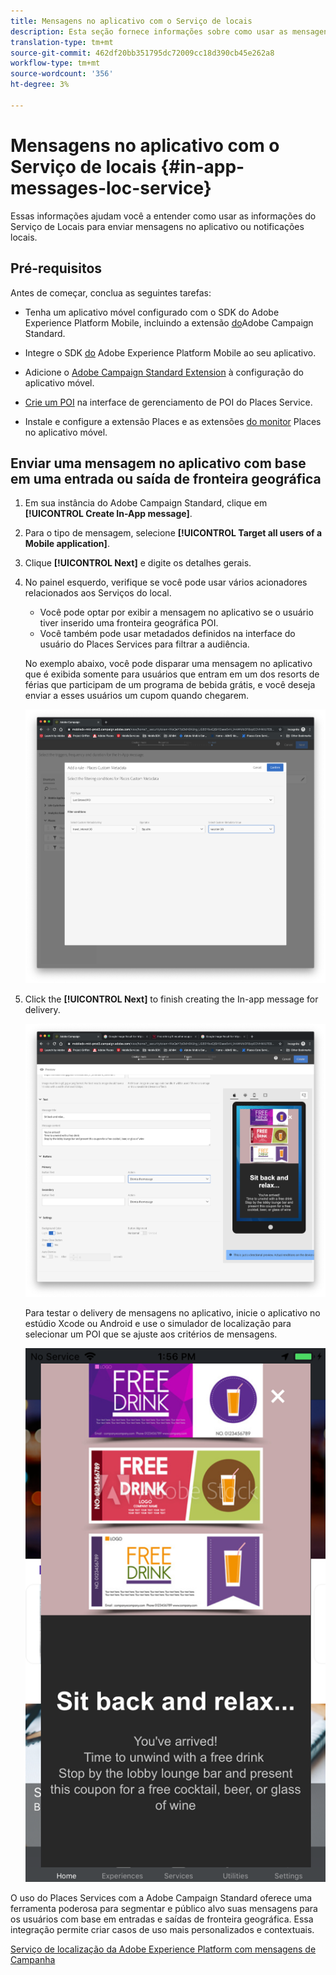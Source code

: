 ```yaml
---
title: Mensagens no aplicativo com o Serviço de locais
description: Esta seção fornece informações sobre como usar as mensagens de push no Campaign Standard com mensagens no aplicativo no Campaign Standard.
translation-type: tm+mt
source-git-commit: 462df20bb351795dc72009cc18d390cb45e262a8
workflow-type: tm+mt
source-wordcount: '356'
ht-degree: 3%

---
```



# Mensagens no aplicativo com o Serviço de locais {#in-app-messages-loc-service}

Essas informações ajudam você a entender como usar as informações do Serviço de Locais para enviar mensagens no aplicativo ou notificações locais.

## Pré-requisitos

Antes de começar, conclua as seguintes tarefas:

* Tenha um aplicativo móvel configurado com o SDK do Adobe Experience Platform Mobile, incluindo a extensão [do](https://aep-sdks.gitbook.io/docs/using-mobile-extensions/adobe-campaign-standard)Adobe Campaign Standard.

* Integre o SDK [do](https://aep-sdks.gitbook.io/docs/getting-started/get-the-sdk) Adobe Experience Platform Mobile ao seu aplicativo.
* Adicione o [Adobe Campaign Standard Extension](https://aep-sdks.gitbook.io/docs/using-mobile-extensions/adobe-campaign-standard) à configuração do aplicativo móvel.

* [Crie um POI](/help/poi-mgmt-ui/create-a-poi-ui.md) na interface de gerenciamento de POI do Places Service.

* Instale e configure a extensão [](/help/places-ext-aep-sdks/places-extension/places-extension.md) Places e as extensões [do monitor](/help/places-ext-aep-sdks/places-monitor-extension/places-monitor-extension.md) Places no aplicativo móvel.

## Enviar uma mensagem no aplicativo com base em uma entrada ou saída de fronteira geográfica

1. Em sua instância do Adobe Campaign Standard, clique em **[!UICONTROL Create In-App message]**.
1. Para o tipo de mensagem, selecione **[!UICONTROL Target all users of a Mobile application]**.
1. Clique **[!UICONTROL Next]** e digite os detalhes gerais.
1. No painel esquerdo, verifique se você pode usar vários acionadores relacionados aos Serviços do local.

   * Você pode optar por exibir a mensagem no aplicativo se o usuário tiver inserido uma fronteira geográfica POI.
   * Você também pode usar metadados definidos na interface do usuário do Places Services para filtrar a audiência.

   No exemplo abaixo, você pode disparar uma mensagem no aplicativo que é exibida somente para usuários que entram em um dos resorts de férias que participam de um programa de bebida grátis, e você deseja enviar a esses usuários um cupom quando chegarem.

   ![&quot;Metadados de locais de mensagens no aplicativo&quot;](/help/assets/last-entered-vacation.png)

1. Click the **[!UICONTROL Next]** to finish creating the In-app message for delivery.

   ![&quot;criar um evento&quot;](/help/assets/prepare-ACS.png)

   Para testar o delivery de mensagens no aplicativo, inicie o aplicativo no estúdio Xcode ou Android e use o simulador de localização para selecionar um POI que se ajuste aos critérios de mensagens.

   ![&quot;beba cupom&quot;](/help/assets/drink-coupon-on-app.png)

O uso do Places Services com a Adobe Campaign Standard oferece uma ferramenta poderosa para segmentar e público alvo suas mensagens para os usuários com base em entradas e saídas de fronteira geográfica. Essa integração permite criar casos de uso mais personalizados e contextuais.

<!--I changed this embed to a link to pass validation. We should not link to youtube videos, so please upload this to MCP-->

[Serviço de localização da Adobe Experience Platform com mensagens de Campanha](https://www.youtube.com/watch?v=ikiTTQw9c-o)
